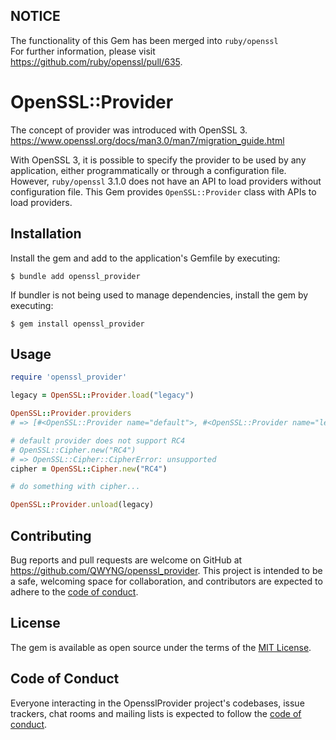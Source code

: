 ## NOTICE
The functionality of this Gem has been merged into `ruby/openssl`  
For further information, please visit https://github.com/ruby/openssl/pull/635.

# OpenSSL::Provider
The concept of provider was introduced with OpenSSL 3.
https://www.openssl.org/docs/man3.0/man7/migration_guide.html

With OpenSSL 3, it is possible to specify the provider to be used by any application, either programmatically or through a configuration file.
However, `ruby/openssl` 3.1.0 does not have an API to load providers without configuration file.
This Gem provides `OpenSSL::Provider` class with APIs to load providers.


## Installation

Install the gem and add to the application's Gemfile by executing:

    $ bundle add openssl_provider

If bundler is not being used to manage dependencies, install the gem by executing:

    $ gem install openssl_provider

## Usage

```ruby
require 'openssl_provider'

legacy = OpenSSL::Provider.load("legacy")

OpenSSL::Provider.providers
# => [#<OpenSSL::Provider name="default">, #<OpenSSL::Provider name="legacy">]

# default provider does not support RC4
# OpenSSL::Cipher.new("RC4")
# => OpenSSL::Cipher::CipherError: unsupported
cipher = OpenSSL::Cipher.new("RC4")

# do something with cipher...

OpenSSL::Provider.unload(legacy)
```

## Contributing

Bug reports and pull requests are welcome on GitHub at https://github.com/QWYNG/openssl_provider. This project is intended to be a safe, welcoming space for collaboration, and contributors are expected to adhere to the [code of conduct](https://github.com/QWYNG/openssl_provider/blob/main/CODE_OF_CONDUCT.md).

## License

The gem is available as open source under the terms of the [MIT License](https://opensource.org/licenses/MIT).

## Code of Conduct

Everyone interacting in the OpensslProvider project's codebases, issue trackers, chat rooms and mailing lists is expected to follow the [code of conduct](https://github.com/QWYNG/openssl_provider/blob/main/CODE_OF_CONDUCT.md).
